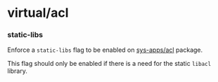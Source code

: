 # virtual/acl

### static-libs
Enforce a `static-libs` flag to be enabled on [sys-apps/acl](../sys-apps/acl.md) package.

This flag should only be enabled if there is a need for the static `libacl` library.
